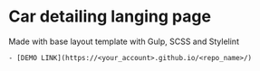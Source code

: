 # Car detailing langing page
  Made with base layout template with Gulp, SCSS and Stylelint


    - [DEMO LINK](https://<your_account>.github.io/<repo_name>/)
